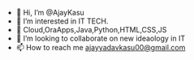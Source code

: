 - 👋 Hi, I’m @AjayKasu
- 👀 I’m interested in IT TECH.
- 🌱 Cloud,OraApps,Java,Python,HTML,CSS,JS
- 💞️ I’m looking to collaborate on new ideaology in IT 
- 📫 How to reach me ajayyadavkasu00@gmail.com

<!---
AjayKasu/AjayKasu is a ✨ special ✨ repository because its `README.md` (this file) appears on your GitHub profile.
You can click the Preview link to take a look at your changes.
--->

